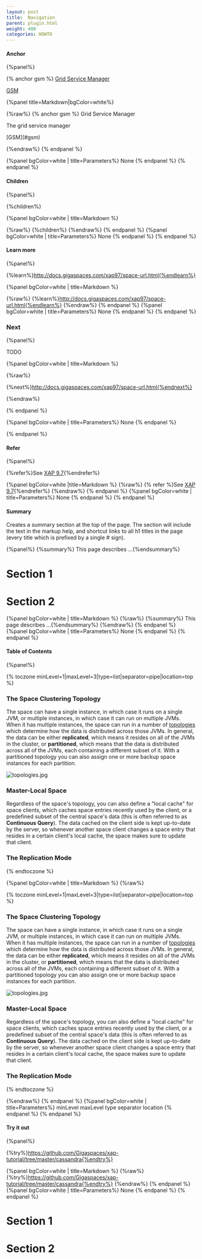 ```yaml
---
layout: post
title:  Navigation
parent: plugin.html
weight: 400
categories: HOWTO
---
```



#### Anchor

{%panel%}

{% anchor gsm %}
[Grid Service Manager](#gsm)

[GSM](#gsm)

{%panel title=Markdown|bgColor=white%}

{%raw%}
{% anchor gsm %}
Grid Service Manager

The grid service manager

\[GSM](#gsm)

{%endraw%}
{% endpanel %}

{%panel bgColor=white | title=Parameters%}
None
{% endpanel %}
{% endpanel %}


#### Children

{%panel%}

{%children%}

{%panel bgColor=white | title=Markdown %}

{%raw%}
{%children%}
{%endraw%}
{% endpanel %}
{%panel bgColor=white | title=Parameters%}
None
{% endpanel %}
{% endpanel %}


#### Learn more

{%panel%}

{%learn%}http://docs.gigaspaces.com/xap97/space-url.html{%endlearn%}

{%panel bgColor=white | title=Markdown %}

{%raw%}
{%learn%}http://docs.gigaspaces.com/xap97/space-url.html{%endlearn%}
{%endraw%}
{% endpanel %}
{%panel bgColor=white | title=Parameters%}
None
{% endpanel %}
{% endpanel %}



### Next

{%panel%}

TODO

{%panel bgColor=white | title=Markdown %}

{%raw%}

{%next%}http://docs.gigaspaces.com/xap97/space-url.html{%endnext%}

{%endraw%}

{% endpanel %}

{%panel bgColor=white | title=Parameters%}
None
{% endpanel %}

{% endpanel %}



#### Refer

{%panel%}

{%refer%}See [XAP 9.7](http://docs.gigaspaces.com/xap97/index.html){%endrefer%}

{%panel bgColor=white |title=Markdown %}
{%raw%}
{% refer %}See [XAP 9.7](http://docs.gigaspaces.com/xap97/index.html){%endrefer%}
{%endraw%}
{% endpanel %}
{%panel bgColor=white | title=Parameters%}
None
{% endpanel %}
{% endpanel %}


#### Summary
Creates a summary section at the top of the page. The section will include the text in the markup help, and shortcut links to all h1 titles in the page (every title which is prefixed by a single # sign).

{%panel%}
{%summary%} This page describes ...{%endsummary%}

# Section 1

# Section 2

{%panel bgColor=white | title=Markdown %}
{%raw%}
{%summary%} This page describes ...{%endsummary%}
{%endraw%}
{% endpanel %}
{%panel bgColor=white | title=Parameters%}
None
{% endpanel %}
{% endpanel %}


#### Table of Contents

{%panel%}

{% toczone minLevel=1|maxLevel=3|type=list|separator=pipe|location=top %}

 ### The Space Clustering Topology

 The space can have a single instance, in which case it runs on a single JVM, or multiple instances, in which case it can run on multiple JVMs.
 When it has multiple instances, the space can run in a number of [topologies](./space-topologies.html) which determine how the data is distributed across those JVMs. In general, the data can be either **replicated**, which means it resides on all of the JVMs in the cluster, or **partitioned**, which means that the data is distributed across all of the JVMs, each containing a different subset of it. With a partitioned topology you can also assign one or more backup space instances for each partition.

 ![topologies.jpg](/attachment_files/topologies.jpg)

 ### Master-Local Space

 Regardless of the space's topology, you can also define a "local cache" for space clients, which caches space entries recently used by the client, or a predefined subset of the central space's data (this is often referred to as **Continuous Query**).
 The data cached on the client side is kept up-to-date by the server, so whenever another space client changes a space entry that resides in a certain client's local cache, the space makes sure to update that client.

 ### The Replication Mode

{% endtoczone %}

{%panel bgColor=white | title=Markdown %}
{%raw%}

{% toczone minLevel=1|maxLevel=3|type=list|separator=pipe|location=top %}

 ### The Space Clustering Topology

 The space can have a single instance, in which case it runs on a single JVM, or multiple instances, in which case it can run on multiple JVMs.
 When it has multiple instances, the space can run in a number of [topologies](./space-topologies.html) which determine how the data is distributed across those JVMs. In general, the data can be either **replicated**, which means it resides on all of the JVMs in the cluster, or **partitioned**, which means that the data is distributed across all of the JVMs, each containing a different subset of it. With a partitioned topology you can also assign one or more backup space instances for each partition.

 ![topologies.jpg](/attachment_files/topologies.jpg)

 ### Master-Local Space

 Regardless of the space's topology, you can also define a "local cache" for space clients, which caches space entries recently used by the client, or a predefined subset of the central space's data (this is often referred to as **Continuous Query**).
 The data cached on the client side is kept up-to-date by the server, so whenever another space client changes a space entry that resides in a certain client's local cache, the space makes sure to update that client.

 ### The Replication Mode

{% endtoczone %}

{%endraw%}
{% endpanel %}
{%panel bgColor=white | title=Parameters%}
minLevel
maxLevel
type
separator
location
{% endpanel %}
{% endpanel %}



#### Try it out

{%panel%}

{%try%}https://github.com/Gigaspaces/xap-tutorial/tree/master/cassandra{%endtry%}

{%panel bgColor=white | title=Markdown %}
{%raw%}
{%try%}https://github.com/Gigaspaces/xap-tutorial/tree/master/cassandra{%endtry%}
{%endraw%}
{% endpanel %}
{%panel bgColor=white | title=Parameters%}
None
{% endpanel %}
{% endpanel %}













# Section 1

# Section 2








